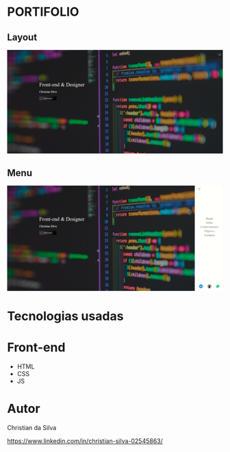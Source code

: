 # PORTIFOLIO

## Layout
![PORTIFOLIO](https://github.com/chrnah/PORTIFOLIO/blob/main/port1.png)
## Menu
![PORTIFOLIO](https://github.com/chrnah/PORTIFOLIO/blob/main/port2.png)


# Tecnologias usadas 
# Front-end
- HTML
- CSS
- JS

# Autor 
Christian da Silva

https://www.linkedin.com/in/christian-silva-02545863/
